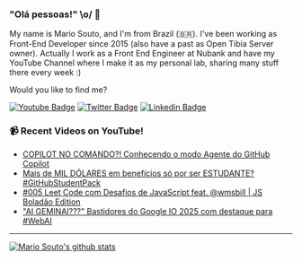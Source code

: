 ### "Olá pessoas!" \o/ 👋

My name is Mario Souto, and I'm from Brazil (🇧🇷). I've been working as Front-End Developer since 2015 (also have a past as Open Tibia Server owner). Actually I work as a Front End Engineer at Nubank and have my YouTube Channel where I make it as my personal lab, sharing many stuff there every week :)

Would you like to find me?

[![Youtube Badge](https://img.shields.io/badge/-Youtube-FF0000?style=flat-square&labelColor=FF0000&logo=youtube&logoColor=white&link=https://youtube.com/c/DevSoutinho)](https://youtube.com/c/DevSoutinho)
[![Twitter Badge](https://img.shields.io/badge/-Twitter-1ca0f1?style=flat-square&labelColor=1ca0f1&logo=twitter&logoColor=white&link=https://twitter.com/omariosouto)](https://twitter.com/omariosouto)
[![Linkedin Badge](https://img.shields.io/badge/-LinkedIn-blue?style=flat-square&logo=Linkedin&logoColor=white&link=https://www.linkedin.com/in/omariosouto)](https://www.linkedin.com/in/omariosouto)

### 📹 Recent Videos on YouTube!

<!-- YOUTUBE:START -->
- [COPILOT NO COMANDO?! Conhecendo o modo Agente do GitHub Copilot](https://www.youtube.com/shorts/eeyjTdzC_Kw)
- [Mais de MIL DÓLARES em benefícios só por ser ESTUDANTE? #GitHubStudentPack](https://www.youtube.com/shorts/vux6A_G5m1A)
- [#005 Leet Code com Desafios de JavaScript feat. @wmsbill | JS Boladão Edition](https://www.youtube.com/watch?v=Of8Uh48HCnc)
- [&quot;AI GEMINAI???&quot; Bastidores do Google IO 2025 com destaque para #WebAI](https://www.youtube.com/watch?v=iOTQ5a3axag)
<!-- YOUTUBE:END -->

____


[![Mario Souto's github stats](https://github-readme-stats.vercel.app/api?username=omariosouto&theme=dark&show_icons=true&count_private=true)](https://github.com/omariosouto)
